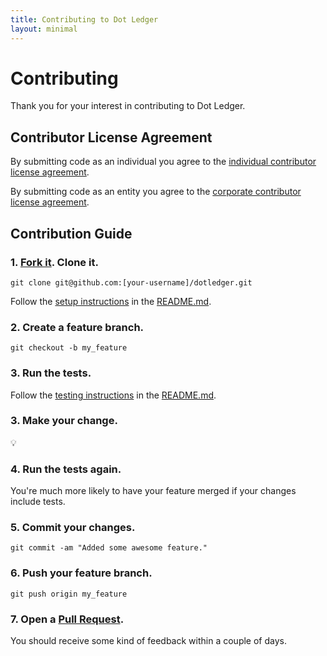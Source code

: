 ```yaml
---
title: Contributing to Dot Ledger
layout: minimal
---
```


# Contributing

Thank you for your interest in contributing to Dot Ledger.

## Contributor License Agreement

By submitting code as an individual you agree to the [individual contributor license agreement][individual_agreement].

By submitting code as an entity you agree to the [corporate contributor license agreement][corporate_agreement].

## Contribution Guide

### 1. [Fork it][fork]. Clone it.

```
git clone git@github.com:[your-username]/dotledger.git
```

Follow the [setup instructions][readme_setup] in the [README.md][readme].

### 2. Create a feature branch.

```
git checkout -b my_feature
```

### 3. Run the tests.

Follow the [testing instructions][readme_tests] in the [README.md][readme].

### 3. Make your change.

:bulb:

### 4. Run the tests again.

You're much more likely to have your feature merged if your changes include tests.

### 5. Commit your changes.

```
git commit -am "Added some awesome feature."
```

### 6. Push your feature branch.

```
git push origin my_feature
```

### 7. Open a [Pull Request][pull_request].

You should receive some kind of feedback within a couple of days.

[corporate_agreement]: /corporate-contributor-license-agreement.html
[fork]: https://github.com/dotledger/dotledger
[individual_agreement]: /individual-contributor-license-agreement.html
[pull_request]: https://github.com/dotledger/dotledger/pulls
[readme]: https://github.com/dotledger/dotledger#readme
[readme_setup]: https://github.com/dotledger/dotledger#setup
[readme_tests]: https://github.com/dotledger/dotledger#tests
